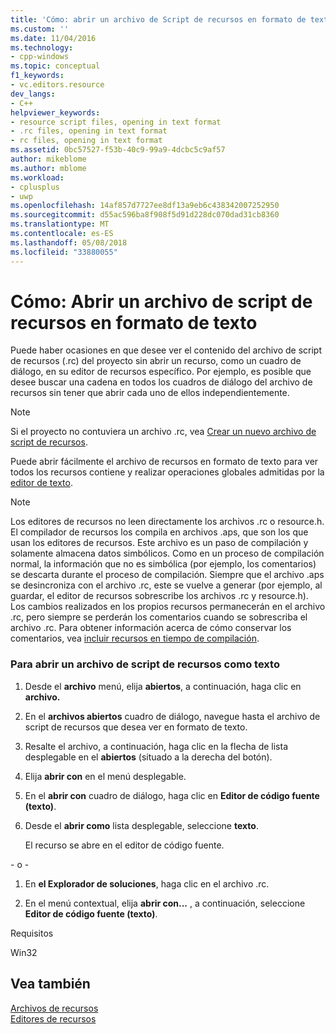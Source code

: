 ```yaml
---
title: 'Cómo: abrir un archivo de Script de recursos en formato de texto | Documentos de Microsoft'
ms.custom: ''
ms.date: 11/04/2016
ms.technology:
- cpp-windows
ms.topic: conceptual
f1_keywords:
- vc.editors.resource
dev_langs:
- C++
helpviewer_keywords:
- resource script files, opening in text format
- .rc files, opening in text format
- rc files, opening in text format
ms.assetid: 0bc57527-f53b-40c9-99a9-4dcbc5c9af57
author: mikeblome
ms.author: mblome
ms.workload:
- cplusplus
- uwp
ms.openlocfilehash: 14af857d7727ee8df13a9eb6c438342007252950
ms.sourcegitcommit: d55ac596ba8f908f5d91d228dc070dad31cb8360
ms.translationtype: MT
ms.contentlocale: es-ES
ms.lasthandoff: 05/08/2018
ms.locfileid: "33880055"
---
```

# <a name="how-to-open-a-resource-script-file-in-text-format"></a>Cómo: Abrir un archivo de script de recursos en formato de texto
Puede haber ocasiones en que desee ver el contenido del archivo de script de recursos (.rc) del proyecto sin abrir un recurso, como un cuadro de diálogo, en su editor de recursos específico. Por ejemplo, es posible que desee buscar una cadena en todos los cuadros de diálogo del archivo de recursos sin tener que abrir cada uno de ellos independientemente.  
  
> [!NOTE]
>  Si el proyecto no contuviera un archivo .rc, vea [Crear un nuevo archivo de script de recursos](../windows/how-to-create-a-resource-script-file.md).  
  
 Puede abrir fácilmente el archivo de recursos en formato de texto para ver todos los recursos contiene y realizar operaciones globales admitidas por la [editor de texto](http://msdn.microsoft.com/en-us/508e1f18-99d5-48ad-b5ad-d011b21c6ab1).  
  
> [!NOTE]
>  Los editores de recursos no leen directamente los archivos .rc o resource.h. El compilador de recursos los compila en archivos .aps, que son los que usan los editores de recursos. Este archivo es un paso de compilación y solamente almacena datos simbólicos. Como en un proceso de compilación normal, la información que no es simbólica (por ejemplo, los comentarios) se descarta durante el proceso de compilación. Siempre que el archivo .aps se desincroniza con el archivo .rc, este se vuelve a generar (por ejemplo, al guardar, el editor de recursos sobrescribe los archivos .rc y resource.h). Los cambios realizados en los propios recursos permanecerán en el archivo .rc, pero siempre se perderán los comentarios cuando se sobrescriba el archivo .rc. Para obtener información acerca de cómo conservar los comentarios, vea [incluir recursos en tiempo de compilación](../windows/how-to-include-resources-at-compile-time.md).  
  
### <a name="to-open-a-resource-script-file-as-text"></a>Para abrir un archivo de script de recursos como texto  
  
1.  Desde el **archivo** menú, elija **abiertos**, a continuación, haga clic en **archivo.**  
  
2.  En el **archivos abiertos** cuadro de diálogo, navegue hasta el archivo de script de recursos que desea ver en formato de texto.  
  
3.  Resalte el archivo, a continuación, haga clic en la flecha de lista desplegable en el **abiertos** (situado a la derecha del botón).  
  
4.  Elija **abrir con** en el menú desplegable.  
  
5.  En el **abrir con** cuadro de diálogo, haga clic en **Editor de código fuente (texto)**.  
  
6.  Desde el **abrir como** lista desplegable, seleccione **texto**.  
  
     El recurso se abre en el editor de código fuente.  
  
 \- o -  
  
1.  En **el Explorador de soluciones**, haga clic en el archivo .rc.  
  
2.  En el menú contextual, elija **abrir con...** , a continuación, seleccione **Editor de código fuente (texto)**.  
  

  
 Requisitos  
  
 Win32  
  
## <a name="see-also"></a>Vea también  
 [Archivos de recursos](../windows/resource-files-visual-studio.md)   
 [Editores de recursos](../windows/resource-editors.md)